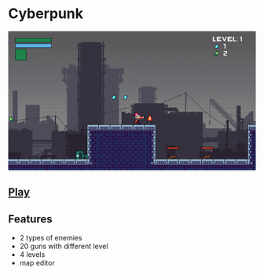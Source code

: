 # Cyberpunk

![alt text](./public/game-thumbnail.png)

## [Play](https://borys94.github.io/Game/)

## Features
- 2 types of enemies
- 20 guns with different level
- 4 levels
- map editor
